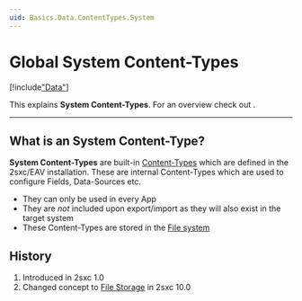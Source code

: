 ```yaml
---
uid: Basics.Data.ContentTypes.System
---
```


# Global System Content-Types

[!include["Data"](~/basics/data/_shared-content-types-global.md)]

This explains **System Content-Types**. For an overview check out [](xref:Basics.Data.Index).

---

## What is an System Content-Type?

**System Content-Types** are built-in [Content-Types](xref:Basics.Data.ContentTypes.Index) which are defined in the 2sxc/EAV installation. 
These are internal Content-Types which are used to configure Fields, Data-Sources etc. 

* They can only be used in every App
* They are _not_ included upon export/import as they will also exist in the target system
* These Content-Types are stored in the [File system](xref:Basics.Data.ContentTypes.FileStorage)

## History

1. Introduced in 2sxc 1.0
1. Changed concept to [File Storage](xref:Basics.Data.ContentTypes.FileStorage) in 2sxc 10.0
